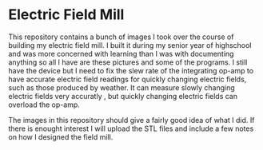 # Electric Field Mill
This repository contains a bunch of images I took over the
course of building my electric field mill. I built it during
my senior year of highschool and was more concerned with 
learning than I was with documenting anything so all I have
are these pictures and some of the programs. I still have the
device but I need to fix the slew rate of the integrating
op-amp to have accurate electric field readings for quickly
changing electric fields, such as those produced by weather. 
It can measure slowly changing electric fields very accuratly
, but quickly changing electric fields can overload the op-amp. 

The images in this repository should give a fairly good idea
of what I did. If there is enought interest I will upload the
STL files and include a few notes on how I designed the 
field mill.
